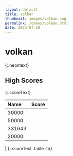 ```yaml
---
layout: default
title: volkan
thumbnail: images/volkan.png
permalink: /games/volkan.html
date: 2023-07-20
---
```


# volkan 
{:.neontext}

## High Scores 
{:.scoreText}

| Name | Score | 
| :---- | ----: | 
| 30000 | 
| 50000 | 
| 331643 | 
| 20000 | 
| 
{:.scoreText .table .td}